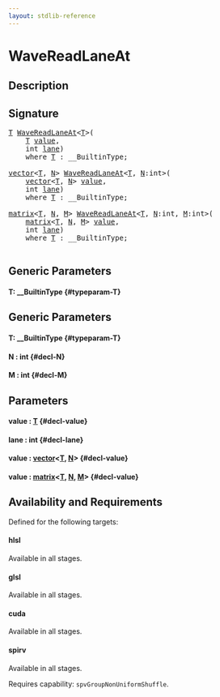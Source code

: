 ```yaml
---
layout: stdlib-reference
---
```


# WaveReadLaneAt

## Description





## Signature 

<pre>
<a href="/stdlib-reference/global-decls/WaveReadLaneAt#typeparam-T" class="code_type">T</a> <a href="/stdlib-reference/global-decls/WaveReadLaneAt">WaveReadLaneAt</a>&lt;<a href="/stdlib-reference/global-decls/WaveReadLaneAt#typeparam-T" class="code_type">T</a>&gt;(
    <a href="/stdlib-reference/global-decls/WaveReadLaneAt#typeparam-T" class="code_type">T</a> <a href="/stdlib-reference/global-decls/WaveReadLaneAt#decl-value" class="code_param">value</a>,
    <span class="code_keyword">int</span> <a href="/stdlib-reference/global-decls/WaveReadLaneAt#decl-lane" class="code_param">lane</a>)
    <span class='code_keyword'>where</span> <a href="/stdlib-reference/global-decls/WaveReadLaneAt#typeparam-T" class="code_type">T</a> : __BuiltinType;

<a href="/stdlib-reference/types/vector/index">vector</a>&lt;<a href="/stdlib-reference/global-decls/WaveReadLaneAt#typeparam-T" class="code_type">T</a>, <a href="/stdlib-reference/global-decls/WaveReadLaneAt#decl-N" class="code_var">N</a>&gt; <a href="/stdlib-reference/global-decls/WaveReadLaneAt">WaveReadLaneAt</a>&lt;<a href="/stdlib-reference/global-decls/WaveReadLaneAt#typeparam-T" class="code_type">T</a>, <a href="/stdlib-reference/global-decls/WaveReadLaneAt#decl-N" class="code_var">N</a>:<span class="code_keyword">int</span>&gt;(
    <a href="/stdlib-reference/types/vector/index">vector</a>&lt;<a href="/stdlib-reference/global-decls/WaveReadLaneAt#typeparam-T" class="code_type">T</a>, <a href="/stdlib-reference/global-decls/WaveReadLaneAt#decl-N" class="code_var">N</a>&gt; <a href="/stdlib-reference/global-decls/WaveReadLaneAt#decl-value" class="code_param">value</a>,
    <span class="code_keyword">int</span> <a href="/stdlib-reference/global-decls/WaveReadLaneAt#decl-lane" class="code_param">lane</a>)
    <span class='code_keyword'>where</span> <a href="/stdlib-reference/global-decls/WaveReadLaneAt#typeparam-T" class="code_type">T</a> : __BuiltinType;

<a href="/stdlib-reference/types/matrix/index">matrix</a>&lt;<a href="/stdlib-reference/global-decls/WaveReadLaneAt#typeparam-T" class="code_type">T</a>, <a href="/stdlib-reference/global-decls/WaveReadLaneAt#decl-N" class="code_var">N</a>, <a href="/stdlib-reference/global-decls/WaveReadLaneAt#decl-M" class="code_var">M</a>&gt; <a href="/stdlib-reference/global-decls/WaveReadLaneAt">WaveReadLaneAt</a>&lt;<a href="/stdlib-reference/global-decls/WaveReadLaneAt#typeparam-T" class="code_type">T</a>, <a href="/stdlib-reference/global-decls/WaveReadLaneAt#decl-N" class="code_var">N</a>:<span class="code_keyword">int</span>, <a href="/stdlib-reference/global-decls/WaveReadLaneAt#decl-M" class="code_var">M</a>:<span class="code_keyword">int</span>&gt;(
    <a href="/stdlib-reference/types/matrix/index">matrix</a>&lt;<a href="/stdlib-reference/global-decls/WaveReadLaneAt#typeparam-T" class="code_type">T</a>, <a href="/stdlib-reference/global-decls/WaveReadLaneAt#decl-N" class="code_var">N</a>, <a href="/stdlib-reference/global-decls/WaveReadLaneAt#decl-M" class="code_var">M</a>&gt; <a href="/stdlib-reference/global-decls/WaveReadLaneAt#decl-value" class="code_param">value</a>,
    <span class="code_keyword">int</span> <a href="/stdlib-reference/global-decls/WaveReadLaneAt#decl-lane" class="code_param">lane</a>)
    <span class='code_keyword'>where</span> <a href="/stdlib-reference/global-decls/WaveReadLaneAt#typeparam-T" class="code_type">T</a> : __BuiltinType;

</pre>

## Generic Parameters

#### T: \_\_BuiltinType {#typeparam-T}

## Generic Parameters

#### T: \_\_BuiltinType {#typeparam-T}
#### N  : int {#decl-N}
#### M  : int {#decl-M}

## Parameters

#### value  : [T](/stdlib-reference/global-decls/WaveReadLaneAt#typeparam-T) {#decl-value}
#### lane  : int {#decl-lane}
#### value  : [vector](/stdlib-reference/types/vector/index)\<[T](/stdlib-reference/types/vector/index#typeparam-T), [N](/stdlib-reference/types/vector/index#decl-N)\> {#decl-value}
#### value  : [matrix](/stdlib-reference/types/matrix/index)\<[T](/stdlib-reference/types/matrix/T), [N](/stdlib-reference/types/matrix/index#decl-N), [M](/stdlib-reference/types/matrix/index#decl-M)\> {#decl-value}

## Availability and Requirements

Defined for the following targets:

#### hlsl
Available in all stages.

#### glsl
Available in all stages.

#### cuda
Available in all stages.

#### spirv
Available in all stages.

Requires capability: `spvGroupNonUniformShuffle`.


